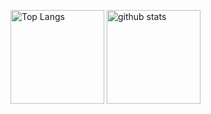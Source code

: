 <p align="left"> 
  <img alt="Top Langs" height="150px" src="https://github-readme-stats.vercel.app/api/top-langs/?username=nado1001&layout=compact&show_icons=true&theme=dark&title_color=0f83fd" />
  <img alt="github stats" height="150px" src="https://github-readme-stats.vercel.app/api?username=nado1001&theme=dark&show_icons=ture&title_color=0f83fd&icon_color=0f83fd" />
</p>

<!--
**take-tech1001/take-tech1001** is a ✨ _special_ ✨ repository because its `README.md` (this file) appears on your GitHub profile.

Here are some ideas to get you started:

- 🔭 I’m currently working on ...
- 🌱 I’m currently learning ...
- 👯 I’m looking to collaborate on ...
- 🤔 I’m looking for help with ...
- 💬 Ask me about ...
- 📫 How to reach me: ...
- 😄 Pronouns: ...
- ⚡ Fun fact: ...
-->
